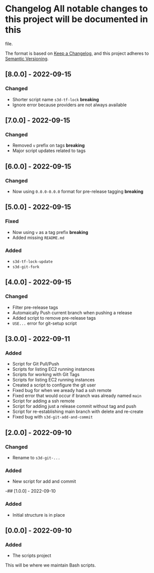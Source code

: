 # Changelog All notable changes to this project will be documented in this
file.

The format is based on [Keep a
Changelog](https://keepachangelog.com/en/1.0.0/), and this project adheres to
[Semantic Versioning](https://semver.org/spec/v2.0.0.html).

## [8.0.0] - 2022-09-15
### Changed
- Shorter script name `s3d-tf-lock` **breaking**
- Ignore error because providers are not always available

## [7.0.0] - 2022-09-15
### Changed
- Removed `v` prefix on tags **breaking**
- Major script updates related to tags

## [6.0.0] - 2022-09-15
### Changed
- Now using `0.0.0-0.0.0` format for pre-release tagging **breaking**

## [5.0.0] - 2022-09-15
### Fixed
- Now using `v` as a tag prefix **breaking**
- Added missing `README.md`

### Added
- `s3d-tf-lock-update`
- `s3d-git-fork`

## [4.0.0] - 2022-09-15
### Changed
- Filter pre-release tags
- Automaically Push current branch when pushing a release
- Added script to remove pre-release tags
- `USE...` error for git-setup script

## [3.0.0] - 2022-09-11
### Added
- Script for Git Pull/Push
- Scripts for listing EC2 running instances
- Scripts for working with Git Tags
- Scripts for listing EC2 running instances
- Created a script to configure the git user
- Fixed bug for when we aready had a ssh remote
- Fixed error that would occur if branch was already named `main`
- Script for adding a ssh remote
- Script for adding just a release commit without tag and push
- Script for re-establishing main branch with delete and re-create
- Fixed bug with `s3d-git-add-and-commit`

## [2.0.0] - 2022-09-10
### Changed
- Rename to `s3d-git-...`

### Added
- New script for add and commit

-## [1.0.0] - 2022-09-10
### Added
- Initial structure is in place

## [0.0.0] - 2022-09-10
### Added
- The scripts project

This will be where we maintain Bash scripts.
